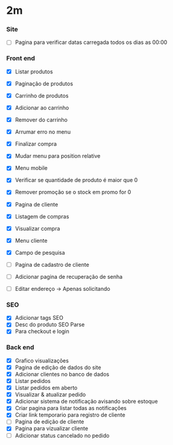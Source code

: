 # 2m

### Site
- [ ] Pagina para verificar datas carregada todos os dias as 00:00

### Front end

- [X] Listar produtos
- [X] Paginação de produtos
- [X] Carrinho de produtos
- [X] Adicionar ao carrinho
- [X] Remover do carrinho
- [X] Arrumar erro no menu
- [X] Finalizar compra
- [X] Mudar menu para position relative
- [X] Menu mobile
- [X] Verificar se quantidade de produto é maior que 0
- [X] Remover promoção se o stock em promo for 0
- [X] Pagina de cliente
- [X] Listagem de compras
- [X] Visualizar compra
- [X] Menu cliente
- [X] Campo de pesquisa
- [ ] Pagina de cadastro de cliente
- [ ] Adicionar pagina de recuperação de senha

- [ ] Editar endereço -> Apenas solicitando

### SEO

- [X] Adicionar tags SEO
- [X] Desc do produto SEO Parse
- [X] Para checkout e login

### Back end

- [X] Grafico visualizações
- [X] Pagina de edição de dados do site
- [X] Adicionar clientes no banco de dados
- [X] Listar pedidos
- [X] Listar pedidos em aberto
- [X] Visualizar & atualizar pedido
- [X] Adicionar sistema de notificação avisando sobre estoque
- [X] Criar pagina para listar todas as notificações
- [X] Criar link temporario para registro de cliente
- [ ] Pagina de edição de cliente
- [X] Pagina para vizualizar cliente
- [ ] Adicionar status cancelado no pedido